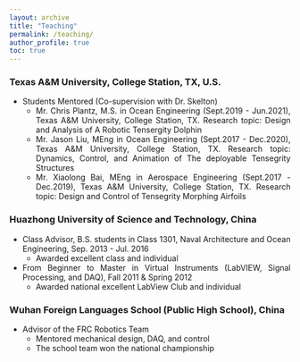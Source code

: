 ```yaml
---
layout: archive
title: "Teaching"
permalink: /teaching/
author_profile: true
toc: true
---
```


<div style="text-align: justify;" markdown="1">

### Texas A&M University, College Station, TX, U.S.
- Students Mentored (Co-supervision with Dr. Skelton)
    * Mr. Chris Plantz, M.S. in Ocean Engineering (Sept.2019 - Jun.2021), Texas A&M University, College Station, TX. Research topic: Design and Analysis of A Robotic Tensergity Dolphin
    * Mr. Jason Liu, MEng in Ocean Engineering (Sept.2017 - Dec.2020), Texas A&M University, College Station, TX. Research topic: Dynamics, Control, and Animation of The deployable Tensegrity Structures 
    * Mr. Xiaolong Bai, MEng in Aerospace Engineering (Sept.2017 - Dec.2019), Texas A&M University, College Station, TX. Research topic: Design and Control of Tensegrity Morphing Airfoils


### Huazhong University of Science and Technology, China   
- Class Advisor, B.S. students in Class 1301, Naval Architecture and Ocean Engineering, Sep. 2013 - Jul. 2016
    * Awarded excellent class and individual
- From Beginner to Master in Virtual Instruments (LabVIEW, Signal Processing, and DAQ), Fall 2011 & Spring 2012 
    * Awarded national excellent LabView Club and individual


### Wuhan Foreign Languages School (Public High School), China
- Advisor of the FRC Robotics Team 
    - Mentored mechanical design, DAQ, and control
    - The school team won the national championship
 

</div>
